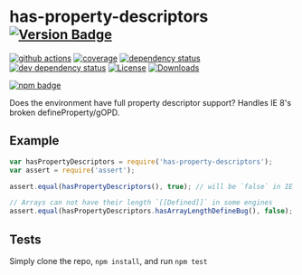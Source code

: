 # has-property-descriptors <sup>[![Version Badge][npm-version-svg]][package-url]</sup>

[![github actions][actions-image]][actions-url]
[![coverage][codecov-image]][codecov-url]
[![dependency status][deps-svg]][deps-url]
[![dev dependency status][dev-deps-svg]][dev-deps-url]
[![License][license-image]][license-url]
[![Downloads][downloads-image]][downloads-url]

[![npm badge][npm-badge-png]][package-url]

Does the environment have full property descriptor support? Handles IE 8's broken defineProperty/gOPD.

## Example

```js
var hasPropertyDescriptors = require('has-property-descriptors');
var assert = require('assert');

assert.equal(hasPropertyDescriptors(), true); // will be `false` in IE 6-8, and ES5 engines

// Arrays can not have their length `[[Defined]]` in some engines
assert.equal(hasPropertyDescriptors.hasArrayLengthDefineBug(), false); // will be `true` in Firefox 4-22, and node v0.6
```

## Tests
Simply clone the repo, `npm install`, and run `npm test`

[package-url]: https://npmjs.org/package/has-property-descriptors
[npm-version-svg]: https://versionbadg.es/inspect-js/has-property-descriptors.svg
[deps-svg]: https://david-dm.org/inspect-js/has-property-descriptors.svg
[deps-url]: https://david-dm.org/inspect-js/has-property-descriptors
[dev-deps-svg]: https://david-dm.org/inspect-js/has-property-descriptors/dev-status.svg
[dev-deps-url]: https://david-dm.org/inspect-js/has-property-descriptors#info=devDependencies
[npm-badge-png]: https://nodei.co/npm/has-property-descriptors.png?downloads=true&stars=true
[license-image]: https://img.shields.io/npm/l/has-property-descriptors.svg
[license-url]: LICENSE
[downloads-image]: https://img.shields.io/npm/dm/has-property-descriptors.svg
[downloads-url]: https://npm-stat.com/charts.html?package=has-property-descriptors
[codecov-image]: https://codecov.io/gh/inspect-js/has-property-descriptors/branch/main/graphs/badge.svg
[codecov-url]: https://app.codecov.io/gh/inspect-js/has-property-descriptors/
[actions-image]: https://img.shields.io/endpoint?url=https://github-actions-badge-u3jn4tfpocch.runkit.sh/inspect-js/has-property-descriptors
[actions-url]: https://github.com/inspect-js/has-property-descriptors/actions

